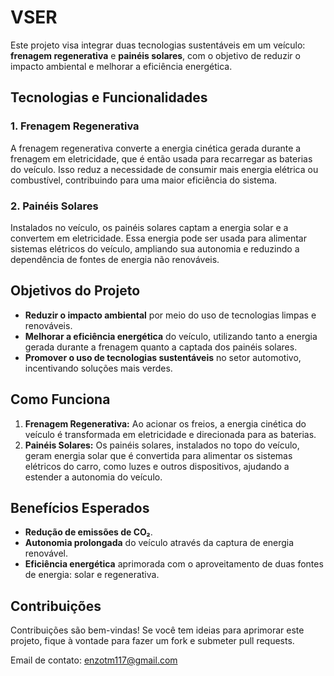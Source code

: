 # VSER
Este projeto visa integrar duas tecnologias sustentáveis em um veículo: **frenagem regenerativa** e **painéis solares**, com o objetivo de reduzir o impacto ambiental e melhorar a eficiência energética.

## Tecnologias e Funcionalidades

### 1. **Frenagem Regenerativa**
A frenagem regenerativa converte a energia cinética gerada durante a frenagem em eletricidade, que é então usada para recarregar as baterias do veículo. Isso reduz a necessidade de consumir mais energia elétrica ou combustível, contribuindo para uma maior eficiência do sistema.

### 2. **Painéis Solares**
Instalados no veículo, os painéis solares captam a energia solar e a convertem em eletricidade. Essa energia pode ser usada para alimentar sistemas elétricos do veículo, ampliando sua autonomia e reduzindo a dependência de fontes de energia não renováveis.

## Objetivos do Projeto
- **Reduzir o impacto ambiental** por meio do uso de tecnologias limpas e renováveis.
- **Melhorar a eficiência energética** do veículo, utilizando tanto a energia gerada durante a frenagem quanto a captada dos painéis solares.
- **Promover o uso de tecnologias sustentáveis** no setor automotivo, incentivando soluções mais verdes.

## Como Funciona

1. **Frenagem Regenerativa:** Ao acionar os freios, a energia cinética do veículo é transformada em eletricidade e direcionada para as baterias.
2. **Painéis Solares:** Os painéis solares, instalados no topo do veículo, geram energia solar que é convertida para alimentar os sistemas elétricos do carro, como luzes e outros dispositivos, ajudando a estender a autonomia do veículo.

## Benefícios Esperados
- **Redução de emissões de CO₂**.
- **Autonomia prolongada** do veículo através da captura de energia renovável.
- **Eficiência energética** aprimorada com o aproveitamento de duas fontes de energia: solar e regenerativa.

## Contribuições
Contribuições são bem-vindas! Se você tem ideias para aprimorar este projeto, fique à vontade para fazer um fork e submeter pull requests.

Email de contato: enzotm117@gmail.com
